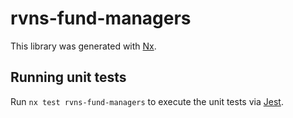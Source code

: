 # rvns-fund-managers

This library was generated with [Nx](https://nx.dev).

## Running unit tests

Run `nx test rvns-fund-managers` to execute the unit tests via [Jest](https://jestjs.io).
